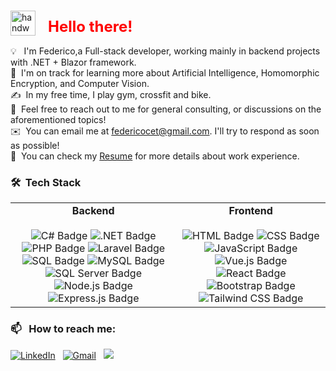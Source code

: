 ### <p align="center">
  <img alt="handwavegif" src="https://user-images.githubusercontent.com/39513876/112366216-8cfe7400-8cfe-11eb-8116-7d3dbae20e97.gif" width='40' align="left" style="margin-right: 20px;"/>
  <h1 style="color:red; font-size: 24px;">Hello there!</h1>
</p>

💡 &nbsp; I'm Federico,a Full-stack developer, working mainly in backend projects with .NET + Blazor framework. \
🌱 &nbsp;I'm on track for learning more about Artificial Intelligence, Homomorphic Encryption, and Computer Vision.\
✍️ &nbsp;In my free time, I play gym, crossfit and bike.\
💬 &nbsp;Feel free to reach out to me for general consulting, or discussions on the aforementioned topics!\
✉️ &nbsp;You can email me at federicocet@gmail.com. I'll try to respond as soon as possible!\
📄 &nbsp;You can check my [Resume](https://fedekh.netlify.app/) for more details about work experience.


### 🛠 &nbsp;Tech Stack

<table>
  <tr>
    <td align="center">
      <b>Backend</b>
      <br><br>
      <img alt="C# Badge" src="https://img.shields.io/badge/-C%23-239120?logo=c-sharp&logoColor=white">
      <img alt=".NET Badge" src="https://img.shields.io/badge/-.NET-512BD4?logo=.net&logoColor=white">
      <img alt="PHP Badge" src="https://img.shields.io/badge/-PHP-777BB4?logo=php&logoColor=white">
      <img alt="Laravel Badge" src="https://img.shields.io/badge/-Laravel-FF2D20?logo=laravel&logoColor=white">
      <img alt="SQL Badge" src="https://img.shields.io/badge/-SQL-4479A1?logo=sql&logoColor=white">
      <img alt="MySQL Badge" src="https://img.shields.io/badge/-MySQL-4479A1?logo=mysql&logoColor=white">
      <img alt="SQL Server Badge" src="https://img.shields.io/badge/-SQL%20Server-CC2927?logo=microsoft%20sql%20server&logoColor=white">
      <img alt="Node.js Badge" src="https://img.shields.io/badge/-Node.js-339933?logo=node.js&logoColor=white">
      <img alt="Express.js Badge" src="https://img.shields.io/badge/-Express.js-000000?logo=express&logoColor=white">
    </td>
    <td align="center">
      <b>Frontend</b>
      <br><br>
      <img alt="HTML Badge" src="https://img.shields.io/badge/-HTML-E34F26?logo=html5&logoColor=white">
      <img alt="CSS Badge" src="https://img.shields.io/badge/-CSS-1572B6?logo=css3&logoColor=white">
      <img alt="JavaScript Badge" src="https://img.shields.io/badge/-JavaScript-F7DF1E?logo=javascript&logoColor=black">
      <img alt="Vue.js Badge" src="https://img.shields.io/badge/-Vue.js-4FC08D?logo=vue.js&logoColor=white">
      <img alt="React Badge" src="https://img.shields.io/badge/-React-61DAFB?logo=react&logoColor=white">
      <img alt="Bootstrap Badge" src="https://img.shields.io/badge/-Bootstrap-7952B3?logo=bootstrap&logoColor=white">
      <img alt="Tailwind CSS Badge" src="https://img.shields.io/badge/-Tailwind%20CSS-38B2AC?logo=tailwind%20css&logoColor=white">
    </td>
  </tr>
</table>


### 📫 &nbsp; How to reach me:


<a href="https://www.linkedin.com/in/abhishek-singh-dhadwal/"><img alt="LinkedIn" src="https://img.shields.io/badge/linkedin%20-%230077B5.svg?&style=flat&logo=linkedin&logoColor=white"/></a> &nbsp;
<a href="mailto:dhadwal1507@gmail.com"><img alt="Gmail" src="https://img.shields.io/badge/Gmail-D14836?style=flat&logo=gmail&logoColor=white" /></a> &nbsp;
<a href="https://www.instagram.com/fedekh_"><img src="https://img.shields.io/badge/-Fedekh?style=flat&logo=Instagram&logoColor=white"/></a> &nbsp;

<!--
**AbhishekSinghDhadwal/AbhishekSinghDhadwal** is a ✨ _special_ ✨ repository because its `README.md` (this file) appears on your GitHub profile.

Here are some ideas to get you started:

- 🔭 I’m currently working on ...
- 🌱 I’m currently learning ...
- 👯 I’m looking to collaborate on ...
- 🤔 I’m looking for help with ...
- 💬 Ask me about ...
- 📫 How to reach me: ...
- 😄 Pronouns: ...
- ⚡ Fun fact: ...
-->








